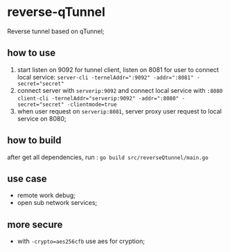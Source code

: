 # reverse-qTunnel

Reverse tunnel based on qTunnel;

## how to use

1. start listen on 9092 for tunnel client, listen on 8081 for user to connect local service:
	`server-cli -ternelAddr=":9092" -addr=":8081" -secret="secret"` 
2. connect server with `serverip:9092` and connect local service with `:8080`
	`client-cli -ternelAddr="serverip:9092" -addr=":8080" -secret="secret" -clientmode=true` 
3. when user request on `serverip:8081`, server proxy user request to local service on 8080;

## how to build
after get all dependencies, run :
`go build src/reverseQtunnel/main.go`

## use case 
* remote work debug;
* open sub network services;

## more secure
* with `-crypto=aes256cfb` use aes for cryption;
